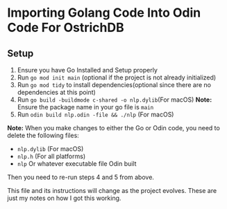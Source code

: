 # Importing Golang Code Into Odin Code For OstrichDB

## Setup

1. Ensure you have Go Installed and Setup properly
2. Run `go mod init main` (optional if the project is not already initialized)
3. Run `go mod tidy` to install dependencies(optional since there are no dependencies at this point)
4. Run `go build -buildmode c-shared -o nlp.dylib`(For macOS) **Note:** Ensure the package name in your go file is `main`
5. Run `odin build nlp.odin -file && ./nlp` (For macOS)

**Note:** When you make changes to either the Go or Odin code, you need to delete the following files:
- `nlp.dylib` (For macOS)
- `nlp.h` (For all platforms)
- `nlp` Or whatever executable file Odin built

Then you need to re-run steps 4 and 5 from above.

This file and its instructions will change as the project evolves. These are just my notes on how I got this working.
